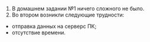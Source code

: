 1. В домашнем задании №1 ничего сложного не было.
2. Во втором возникли следующие трудности:
* отправка данных на серверс ПК;
* отсутствие времени.
